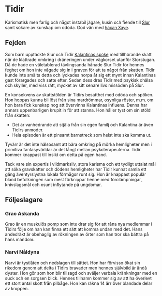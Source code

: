 # Tidir

Karismatisk men farlig och något instabil jägare, kusin och fiende till [Slur](slur.html) samt sökare av kunskap om odöda. God vän med [häxan Xaye](xaye_askmara.html).

## Fejden

Som barn upptäckte Slur och Tidir [Kalantinas spöke](kalantina.html) med tillhörande skatt när de klättrade omkring i dräneringen under vägkorset utanför Storstugan. Då de hade en väletablerad tävlingsanda hånade Slur Tidir för hennes feghet om hon inte vågade sig in i graven för att ta något från skatten. Tidir kunde inte smälta detta och lyckades norpa åt sig ett mynt innan Kalantinas gast förargades och satte efter. Sedan dess dras Tidir med psykisk ohälsa och skyller, med viss rätt, mycket av sitt senare livs missöden på Slur.

En konsekvens av skattstölden är Tidirs besatthet med odöda och spöken. Hon hoppas kunna bli löst från sina mardrömmar, osynliga röster, m.m. om hon bara fick kunskap nog att övervinna Kalantinas influens. Denna har annars uppenbarligen krupit in för att stanna. Hon håller tyst om sin stöld från skatten:

* Det är vanhedrande att stjäla från sin egen familj och Kalantina är även Tidirs anmoder.
* Hela episoden är ett pinsamt barnstreck som helst inte ska komma ut.

Tyvärr är det inte hälsosamt att bära omkring på mörka hemligheter men i primitiva fantasyvärldar är det långt mellan psykoterapeuterna. Tidir kommer knappast till insikt om detta på egen hand.

Tack vare sin expertis i vildmarksliv, stora karisma och ett tydligt uttalat mål att söka gravskatter och dödens hemligheter har Tidir kunnat samla ett gäng äventyrslystna lokala förmågor runt sig. Hon är knappast populär bland befolkningen som mest förknippar henne med förolämpningar, knivslagsmål och osunt inflytande på ungdomar.

## Följeslagare

### Grao Askanda

Grao är en muskulös pomp som inte drar sig för att råna nya medlemmar i Tidirs följe om han kan finna ett sätt att komma undan med det. Hans andedräkt är obehaglig av rökningen av örter som han tror ska bättra på hans mandom.

### Narvi Nåldyna

Narvi är tystlåten och nedslagen till sättet. Hon har förvisso ökat sin rikedom genom att delta i Tidirs bravader men hennes självbild är ändå dyster. Hon gör som hon blir tillsagd och sväljer verbala kränkningar med en suck och en sorgsen blick. Hennes tillnamn kommer sig av att ha överlevt ett stort antal skott från pilbåge. Hon kan räkna 14 ärr över blandade delar av kroppen.
